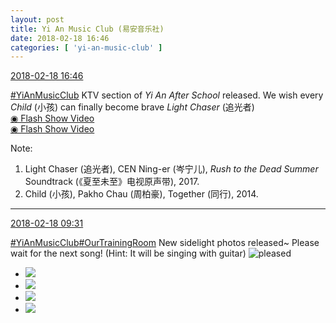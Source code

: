 ```yaml
---
layout: post
title: Yi An Music Club (易安音乐社)
date: 2018-02-18 16:46
categories: [ 'yi-an-music-club' ]
---
```


<div class="weibo-info">
  <a href="https://weibo.com/6094546964/G3HmREW2z">2018-02-18 16:46</a>
</div>

[#YiAnMusicClub](https://weibo.com/p/100808beae2e3e05b17b64f63ebedca39f19b2/super_index) KTV section of *Yi An After School* released. We wish every *Child* (小孩) can finally become brave *Light Chaser* (追光者)  
[◉ Flash Show Video](http://www.miaopai.com/show/yc~6CEvrn27pEIWKB61WSEcgsxx38SXy9xyGRg__.htm)  
[◉ Flash Show Video](http://www.miaopai.com/show/mXF49DgoPug9NaNnMEgDDsVty4eV0K2vzMKHIw__.htm)

<!-- more -->

Note:
1. Light Chaser (追光者), CEN Ning-er (岑宁儿), *Rush to the Dead Summer* Soundtrack (《夏至未至》电视原声带), 2017.
1. Child (小孩), Pakho Chau (周柏豪), Together (同行), 2014.

---

<div class="weibo-info">
  <a href="https://weibo.com/6094546964/G3Ewdwo6h">2018-02-18 09:31</a>
</div>

[#YiAnMusicClub](https://weibo.com/p/100808beae2e3e05b17b64f63ebedca39f19b2/super_index)[#OurTrainingRoom](https://weibo.com/p/100808980da3b9682ac1e47ba4bdf6540b7a03) New sidelight photos released~ Please wait for the next song! (Hint: It will be singing with guitar) ![pleased](https://img.t.sinajs.cn/t4/appstyle/expression/ext/normal/0b/tootha_org.gif)

<!-- more -->

<ul class="weibo-pic-list-2">
  <li class="weibo-pic">
    <a href="//wx1.sinaimg.cn/mw690/006Es64Aly1fokcg6xgvuj32dh3k7kjm.jpg"><img src="//wx1.sinaimg.cn/thumb150/006Es64Aly1fokcg6xgvuj32dh3k7kjm.jpg"/></a>
  </li>
  <li class="weibo-pic">
    <a href="//wx1.sinaimg.cn/mw690/006Es64Aly1fokcfynby2j32kw3vcx6r.jpg"><img src="//wx1.sinaimg.cn/thumb150/006Es64Aly1fokcfynby2j32kw3vcx6r.jpg"/></a>
  </li>
  <li class="weibo-pic">
    <a href="//wx1.sinaimg.cn/mw690/006Es64Aly1fokcg1kufyj326r3a5kjm.jpg"><img src="//wx1.sinaimg.cn/thumb150/006Es64Aly1fokcg1kufyj326r3a5kjm.jpg"/></a>
  </li>
  <li class="weibo-pic">
    <a href="//wx3.sinaimg.cn/mw690/006Es64Aly1fokcg5ilbcj33vc2kw1l2.jpg"><img src="//wx3.sinaimg.cn/thumb150/006Es64Aly1fokcg5ilbcj33vc2kw1l2.jpg"/></a>
  </li>
</ul>
